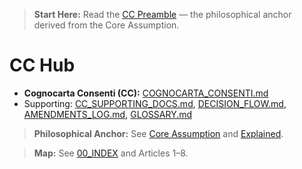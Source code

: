 <!-- status: stub; target: 150+ words -->
<!-- status: stub; target: 150+ words -->
<!-- status: stub; target: 150+ words -->
<!-- status: stub; target: 150+ words -->
<!-- status: stub; target: 150+ words -->
<!-- status: stub; target: 150+ words -->
<!-- status: stub; target: 150+ words -->
> **Start Here:** Read the [CC Preamble](PREAMBLE.md) — the philosophical anchor derived from the Core Assumption.
# CC Hub
- **Cognocarta Consenti (CC):** [COGNOCARTA_CONSENTI.md](./COGNOCARTA_CONSENTI.md)
- Supporting: [CC_SUPPORTING_DOCS.md](./CC_SUPPORTING_DOCS.md), [DECISION_FLOW.md](./DECISION_FLOW.md), [AMENDMENTS_LOG.md](./AMENDMENTS_LOG.md), [GLOSSARY.md](./GLOSSARY.md)


> **Philosophical Anchor:** See [Core Assumption](../philosophy/Core_Assumption.md) and [Explained](../philosophy/Core_Assumption_Explained.md).



> **Map:** See [00_INDEX](00_INDEX.md) and Articles 1–8.







